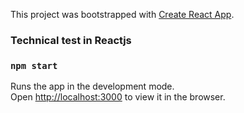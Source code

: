This project was bootstrapped with [Create React App](https://github.com/facebook/create-react-app).

### Technical test in Reactjs

### `npm start`

Runs the app in the development mode.<br>
Open [http://localhost:3000](http://localhost:3000) to view it in the browser.



